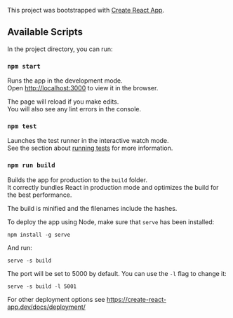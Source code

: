 This project was bootstrapped with [Create React App](https://github.com/facebook/create-react-app).

## Available Scripts

In the project directory, you can run:

### `npm start`

Runs the app in the development mode.<br />
Open [http://localhost:3000](http://localhost:3000) to view it in the browser.

The page will reload if you make edits.<br />
You will also see any lint errors in the console.

### `npm test`

Launches the test runner in the interactive watch mode.<br />
See the section about [running tests](https://facebook.github.io/create-react-app/docs/running-tests) for more information.

### `npm run build`

Builds the app for production to the `build` folder.<br />
It correctly bundles React in production mode and optimizes the build for the best performance.

The build is minified and the filenames include the hashes.<br />

To deploy the app using Node, make sure that `serve` has been installed:

`npm install -g serve`

And run:

`serve -s build`

The port will be set to 5000 by default. You can use the `-l` flag to change it:

`serve -s build -l 5001`

For other deployment options see https://create-react-app.dev/docs/deployment/
